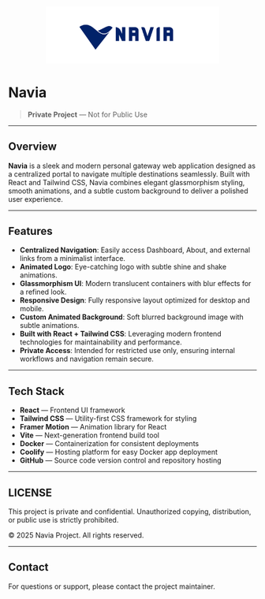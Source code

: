 <p align="center">
  <img src="./src/assets/logo.png" alt="Navia Logo" width="350" />
</p>

# Navia

> **Private Project** — Not for Public Use

---

## Overview

**Navia** is a sleek and modern personal gateway web application designed as a centralized portal to navigate multiple destinations seamlessly. Built with React and Tailwind CSS, Navia combines elegant glassmorphism styling, smooth animations, and a subtle custom background to deliver a polished user experience.

---

## Features

- **Centralized Navigation**: Easily access Dashboard, About, and external links from a minimalist interface.
- **Animated Logo**: Eye-catching logo with subtle shine and shake animations.
- **Glassmorphism UI**: Modern translucent containers with blur effects for a refined look.
- **Responsive Design**: Fully responsive layout optimized for desktop and mobile.
- **Custom Animated Background**: Soft blurred background image with subtle animations.
- **Built with React + Tailwind CSS**: Leveraging modern frontend technologies for maintainability and performance.
- **Private Access**: Intended for restricted use only, ensuring internal workflows and navigation remain secure.

---

## Tech Stack

- **React** — Frontend UI framework  
- **Tailwind CSS** — Utility-first CSS framework for styling  
- **Framer Motion** — Animation library for React  
- **Vite** — Next-generation frontend build tool  
- **Docker** — Containerization for consistent deployments  
- **Coolify** — Hosting platform for easy Docker app deployment  
- **GitHub** — Source code version control and repository hosting  

---


## LICENSE

This project is private and confidential. Unauthorized copying, distribution, or public use is strictly prohibited.

© 2025 Navia Project. All rights reserved.

---

## Contact

For questions or support, please contact the project maintainer.

